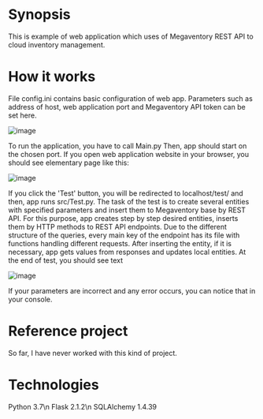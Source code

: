 # Synopsis
This is example of web application which uses of Megaventory REST API to cloud inventory management.


# How it works
File config.ini contains basic configuration of web app. Parameters such as address of host, web application port and Megaventory API token can be set here.

![image](https://user-images.githubusercontent.com/74925191/177056567-e936279d-fa53-4b1a-82ef-a7391a473da6.png)

To run the application, you have to call Main.py Then, app should start on the chosen port. If you open web application website in your browser, you should see elementary page like this:

![image](https://user-images.githubusercontent.com/74925191/177056219-2fd7c962-936e-4d36-94d4-abfe2f6dbbc2.png)

If you click the 'Test' button, you will be redirected to localhost/test/ and then, app runs src/Test.py. The task of the test is to create several entities with specified parameters and insert them to Megaventory base by REST API. For this purpose, app creates step by step desired entities, inserts them by HTTP methods to REST API endpoints. Due to the different structure of the queries, every main key of the endpoint has its file with functions handling different requests. After inserting the entity, if it is necessary, app gets values from responses and updates local entities. At the end of test, you should see text

![image](https://user-images.githubusercontent.com/74925191/177057386-124a744c-b2ee-4825-8456-339a5112b8b1.png)

If your parameters are incorrect and any error occurs, you can notice that in your console.


# Reference project
So far, I have never worked with this kind of project. 


# Technologies
Python 3.7\n
Flask 2.1.2\n
SQLAlchemy 1.4.39
